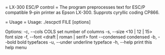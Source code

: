= LX-300 ESC/P control =
The program preprocesses text for ESC/P compatible 9-pin printer as Epson LX-300. Supprots cyryllic coding CP866.

= Usage =
Usage: ./escpctl FILE [options]

Options:
    -c, --cols COLS     set number of columns
    -s, --size <10 | 12 | 15>
                        font size
    -f, --font <draft | roman | serif>
                        font
        --condensed     condensed
    -b, --bold          bold typefaces
    -u, --under         underline typeface
    -h, --help          print this help menu
